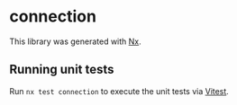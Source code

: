 # connection

This library was generated with [Nx](https://nx.dev).

## Running unit tests

Run `nx test connection` to execute the unit tests via [Vitest](https://vitest.dev/).
